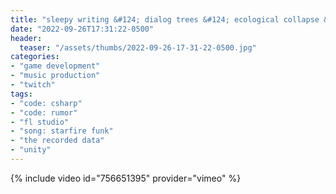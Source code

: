 ```yaml
---
title: "sleepy writing &#124; dialog trees &#124; ecological collapse &#124; day 13"
date: "2022-09-26T17:31:22-0500"
header:
  teaser: "/assets/thumbs/2022-09-26-17-31-22-0500.jpg"
categories:
- "game development"
- "music production"
- "twitch"
tags:
- "code: csharp"
- "code: rumor"
- "fl studio"
- "song: starfire funk"
- "the recorded data"
- "unity"
---
```

{% include video id="756651395" provider="vimeo" %}
